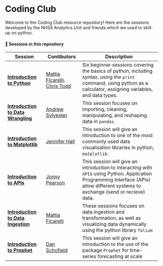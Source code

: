 # Coding Club

Welcome to the Coding Club resource repository! Here are the sessions developed by the NHSX Analytics Unit and friends which we used to skill-up on python.

#### 🔎 **Sessions in this repository**

| Session | Contibutors | Description |
|--------------|-----------| -----------|
| **[Introduction to Python](https://github.com/nhs-pycom/coding-club/tree/main/introduction-to-python)** | [Mattia Ficarelli](https://github.com/mattia-ficarelli), [Chris Todd](https://github.com/christodd-nhsx) | Six beginner sessions covering the basics of python, including syntax, using the `print` command, using python as a calculator, assigning variables, and data types. |
| **[Introduction to Data Wrangling](https://github.com/nhs-pycom/coding-club/tree/main/introduction-to-data-wrangling)** | [Andrew Sylvester](https://github.com/Andrewsylv) | This session focuses on importing, cleaning, manipulating, and reshaping data in `pandas`. | 
| **[Introduction to Matplotlib](https://github.com/nhs-pycom/coding-club/tree/main/introduction-to-matplotlib)** | [Jennifer Hall](https://github.com/jen-hall) | This session will give an introduction to one of the most commonly used data visualisation libraries in python, `matplotlib`. | 
| **[Introduction to APIs](https://github.com/nhs-pycom/coding-club/tree/main/introduction-to-apis)** | [Jonny Pearson](https://github.com/JRPearson500) | This session will give an introduction to interacting with `API`s using Python. Application Programming Interface (APIs) allow different systems to exchange (send or recieve) data. | 
| **[Introduction to Data Ingestion]()** | [Mattia Ficarelli](https://github.com/mattia-ficarelli) | These sessions focuses on data ingestion and transformation, as well as visualizing data dynamically using the python library `folium` | 
| **[Introduction to Prophet](https://github.com/nhs-pycom/coding-club/tree/main/introduction-to-prophet)** | [Dan Schofield](https://github.com/danjscho) | This session will give an introduction to the use of the package `Prophet` for time-series forecasting at scale | 
